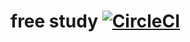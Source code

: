 # free study [![CircleCI](https://circleci.com/gh/holdonnn/freestudy-api.svg?style=svg)](https://circleci.com/gh/holdonnn/freestudy-api)


